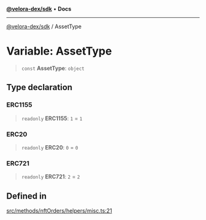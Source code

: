 [**@velora-dex/sdk**](../README.md) • **Docs**

***

[@velora-dex/sdk](../globals.md) / AssetType

# Variable: AssetType

> `const` **AssetType**: `object`

## Type declaration

### ERC1155

> `readonly` **ERC1155**: `1` = `1`

### ERC20

> `readonly` **ERC20**: `0` = `0`

### ERC721

> `readonly` **ERC721**: `2` = `2`

## Defined in

[src/methods/nftOrders/helpers/misc.ts:21](https://github.com/VeloraDEX/paraswap-sdk/blob/feat/velora/src/methods/nftOrders/helpers/misc.ts#L21)
